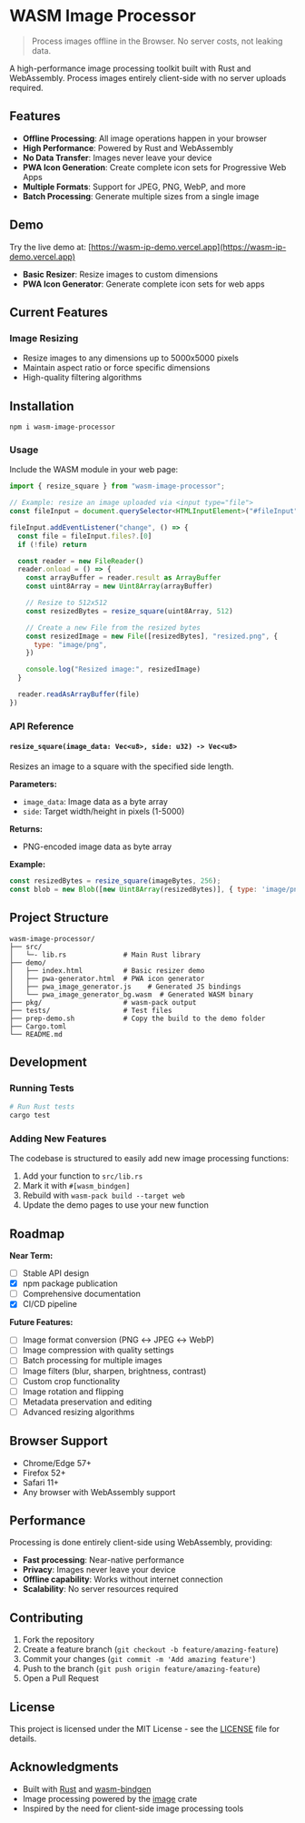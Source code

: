 # WASM Image Processor
> Process images offline in the Browser.
> No server costs, not leaking data.

A high-performance image processing toolkit built with Rust and WebAssembly. Process images entirely client-side with no server uploads required.

## Features

- **Offline Processing**: All image operations happen in your browser
- **High Performance**: Powered by Rust and WebAssembly
- **No Data Transfer**: Images never leave your device
- **PWA Icon Generation**: Create complete icon sets for Progressive Web Apps
- **Multiple Formats**: Support for JPEG, PNG, WebP, and more
- **Batch Processing**: Generate multiple sizes from a single image

## Demo

Try the live demo at: [https://wasm-ip-demo.vercel.app](https://wasm-ip-demo.vercel.app)

- **Basic Resizer**: Resize images to custom dimensions
- **PWA Icon Generator**: Generate complete icon sets for web apps

## Current Features

### Image Resizing
- Resize images to any dimensions up to 5000x5000 pixels
- Maintain aspect ratio or force specific dimensions
- High-quality filtering algorithms


## Installation
```shell
npm i wasm-image-processor
```

### Usage

Include the WASM module in your web page:

```javascript
import { resize_square } from "wasm-image-processor";

// Example: resize an image uploaded via <input type="file">
const fileInput = document.querySelector<HTMLInputElement>("#fileInput")!;

fileInput.addEventListener("change", () => {
  const file = fileInput.files?.[0]
  if (!file) return

  const reader = new FileReader()
  reader.onload = () => {
    const arrayBuffer = reader.result as ArrayBuffer
    const uint8Array = new Uint8Array(arrayBuffer)

    // Resize to 512x512
    const resizedBytes = resize_square(uint8Array, 512)

    // Create a new File from the resized bytes
    const resizedImage = new File([resizedBytes], "resized.png", {
      type: "image/png",
    })

    console.log("Resized image:", resizedImage)
  }

  reader.readAsArrayBuffer(file)
})
```

### API Reference

#### `resize_square(image_data: Vec<u8>, side: u32) -> Vec<u8>`

Resizes an image to a square with the specified side length.

**Parameters:**
- `image_data`: Image data as a byte array
- `side`: Target width/height in pixels (1-5000)

**Returns:**
- PNG-encoded image data as byte array

**Example:**
```javascript
const resizedBytes = resize_square(imageBytes, 256);
const blob = new Blob([new Uint8Array(resizedBytes)], { type: 'image/png' });
```

## Project Structure

```
wasm-image-processor/
├── src/
│   └─- lib.rs              # Main Rust library
├── demo/
│   ├── index.html          # Basic resizer demo
│   ├── pwa-generator.html  # PWA icon generator
│   ├── pwa_image_generator.js    # Generated JS bindings
│   └── pwa_image_generator_bg.wasm  # Generated WASM binary
├── pkg/                    # wasm-pack output
├── tests/                  # Test files
├── prep-demo.sh            # Copy the build to the demo folder
├── Cargo.toml
└── README.md
```

## Development

### Running Tests

```bash
# Run Rust tests
cargo test
```

### Adding New Features

The codebase is structured to easily add new image processing functions:

1. Add your function to `src/lib.rs`
2. Mark it with `#[wasm_bindgen]`
3. Rebuild with `wasm-pack build --target web`
4. Update the demo pages to use your new function

## Roadmap

**Near Term:**
- [ ] Stable API design
- [x] npm package publication
- [ ] Comprehensive documentation
- [x] CI/CD pipeline

**Future Features:**
- [ ] Image format conversion (PNG ↔ JPEG ↔ WebP)
- [ ] Image compression with quality settings
- [ ] Batch processing for multiple images
- [ ] Image filters (blur, sharpen, brightness, contrast)
- [ ] Custom crop functionality
- [ ] Image rotation and flipping
- [ ] Metadata preservation and editing
- [ ] Advanced resizing algorithms

## Browser Support

- Chrome/Edge 57+
- Firefox 52+
- Safari 11+
- Any browser with WebAssembly support

## Performance

Processing is done entirely client-side using WebAssembly, providing:
- **Fast processing**: Near-native performance
- **Privacy**: Images never leave your device
- **Offline capability**: Works without internet connection
- **Scalability**: No server resources required

## Contributing

1. Fork the repository
2. Create a feature branch (`git checkout -b feature/amazing-feature`)
3. Commit your changes (`git commit -m 'Add amazing feature'`)
4. Push to the branch (`git push origin feature/amazing-feature`)
5. Open a Pull Request

## License

This project is licensed under the MIT License - see the [LICENSE](LICENSE) file for details.

## Acknowledgments

- Built with [Rust](https://www.rust-lang.org/) and [wasm-bindgen](https://rustwasm.github.io/wasm-bindgen/)
- Image processing powered by the [image](https://github.com/image-rs/image) crate
- Inspired by the need for client-side image processing tools
